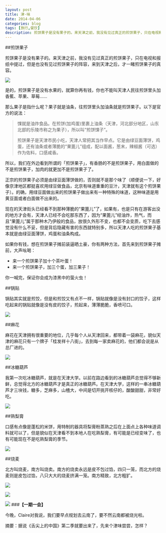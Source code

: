 ```yaml
---
layout: post
title: 津·味
date: 2014-04-06
categories: blog
tags: [旅行,餐饮]
description: 煎饼果子是没有果子的。来天津之前，我没有见过真正的煎饼果子，只在电视和报纸中提过，但是也没有见过煎饼果子的阵容，来到天津之后，才一睹煎饼果子的真容。
---
```




##煎饼果子

煎饼果子是没有果子的。来天津之前，我没有见过真正的煎饼果子，只在电视和报纸中提过，但是也没有见过煎饼果子的阵容，来到天津之后，才一睹煎饼果子的真容。

![](http://cnfeat.qiniudn.com/DSC07500.JPG)

是的，煎饼果子是没有水果的，就算你再有钱，你也不能叫天津人民往煎饼里头加香蕉、苹果、草莓……

那么果子是指什么呢？果子就是油条，往煎饼里头加油条就是煎饼果子。以下是官方的说法：

>馃就是油炸食品。在煎饼(加鸡蛋)里裹上油条（天津，河北部分地区，山东北部的乐陵市称之为果子），所以叫“煎饼馃子”。
>
>煎饼果子是天津市民小吃，天津人常把其当作早点。它是由绿豆面薄饼，鸡蛋，还有油条或者薄脆的“果篦儿”组成，配以面酱，葱末，辣椒酱（可选）作为佐料，口感咸香。

所以，我们在外边看到所谓的「煎饼果子」，有香肠的不是煎饼果子，用白面做的不是煎饼果子，加肉的就更加不是煎饼果子了。

正宗的煎饼果子必须是由绿豆面薄饼做的，否则就不是那个味了（顺便说一下，好像京津地区都挺喜欢用绿豆做食品，北京有味道重重的豆汁，天津就有这个煎饼果子）。的确，用绿豆面做出来的煎饼果子做出来有一种特殊的味道，这种味道是用黄豆面或者白面做不出来的。

现在的天津街头已经看不到那种薄脆的“果篦儿”了，如果有，也是只有在游客出没的地方才会有，天津人已经不会吃那东西了，因为“果篦儿”经油炸，热气，而且“果篦儿”属于那种木乃伊般的食品，放很久外形不变，也都不会变质，吃下去感觉没有什么不妥，但是背后隐藏有害的东西就特别多，所以天津人吃的煎饼果子基本就是由绿豆面薄饼，鸡蛋和油条构成。

如果你有钱，想在煎饼果子摊前装逼晒土豪，你有两种方法，首先来到煎饼果子摊前，大声吆喝：

- 来一个煎饼果子加十个茶叶蛋！
- 来一个煎饼果子，加三个蛋，加三果子！

你一喊完，保证你会成为漆黑中的萤火虫！

##锅贴

锅贴其实就是煎饺，但是和煎饺又有点不一样，锅贴就像是没有封口的饺子，这样吃起来的锅贴就像是没有皮的饺子，煎起来，薄薄脆脆，香喷可口。

![](http://cnfeat.qiniudn.com/DSC07901.JPG)

##麻花

麻花在天津拥有很重要的地位，几乎每个人从天津回来，都带着一袋麻花，貌似天津的麻花只有一个牌子「桂发祥十八街」，去到每一家卖麻花的，他们都会说是从总厂进的。

![](http://cnfeat.qiniudn.com/DSC07484.JPG)

##冰糖葫芦

我第一次吃冰糖葫芦，就是在天津大学。以前在路边看到的冰糖葫芦总觉得不够新鲜，总觉得北方的冰糖葫芦才是真正的冰糖葫芦。在天津大学，这样的一串冰糖葫芦才三块钱，糖多，芝麻多，山楂大，中间是切开挑开核仔的，酸酸甜甜，非常好吃。

![](http://cnfeat.qiniudn.com/DSC07788.JPG)

##熟梨膏

口感有点像是蓬松的米饼，用特制的器具将梨膏粉蒸熟之后在上面点上各种味道调料就可以了，但是貌似在天津看不到本地人在吃熟梨膏，有可能是已经变味了，也有可能现在不是吃熟梨膏的季节。

![](http://cnfeat.qiniudn.com/DSC07723.JPG)

##烧麦

北方叫烧麦，南方叫烧卖。南方的烧卖永远是皮不包过馅，四只一笼，而北方的烧麦则是皮包过馅，八只大大的烧麦挤满一笼。南方精致，北方粗犷。

![](http://cnfeat.qiniudn.com/DSC07494.JPG)

![](http://cnfeat.qiniudn.com/%E5%9B%BE%E5%83%8F%20000.png)

![](http://cnfeat.qiniudn.com/%E5%9B%BE%E5%83%8F%202014-03-27-00-56.png)
###**【一期一会】**

今晚，Claire对我说，我们要早点规划去云南了，要不然云南都被烧光啦。


摘要：据说《舌尖上的中国》第二季就要出来了，先来个津味尝尝，怎样？
